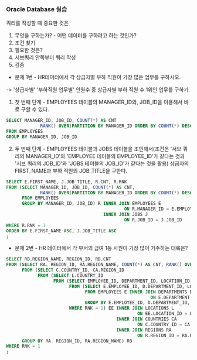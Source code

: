 ### Oracle Database 실습
쿼리를 작성할 때 중요한 것은
1. 무엇을 구하는가? - 어떤 데이터를 구하려고 하는 것인가?
2. 조건 찾기
3. 필요한 것은?
4. 서브쿼리 안쪽부터 쿼리 작성
5. 검증

- 문제 1번 - HR데이터에서 각 상급자별 부하 직원이 가장 많은 업무를 구하시오.

-> '상급자별' '부하직원 업무별' 인원수 중 상급자별 부하 직원 수 1위인 업무를 구하기.

1. 첫 번째 단계 - EMPLOYEES 테이블의 MANAGER_ID와, JOB_ID을 이용해서 바로 구할 수 있다.

```sql
SELECT MANAGER_ID, JOB_ID, COUNT(*) AS CNT
			 RANK() OVER(PARTITION BY MANAGER_ID ORDER BY COUNT(*) DESC) AS RNK
FROM EMPLOYEES
GROUP BY MANAGER_ID, JOB_ID
```

2. 두 번째 단계 - EMPLOYEES 테이블과 JOBS 테이블을 조인해서(조건은 '서브 쿼리의 MANAGER_ID'와 'EMPLOYEE 테이블의 EMPLOYEE_ID'가 같다는 것과 '서브 쿼리의 JOB_ID'와 'JOBS 테이블의 JOB_ID'가 같다는 것을 활용) 상급자의 FIRST_NAME과 부하 직원의 JOB_TITLE을 구한다.

```sql
SELECT E.FIRST_NAME, J.JOB_TITLE, R.CNT, R.RNK
FROM (SELECT MANAGER_ID, JOB_ID, COUNT(*) AS CNT,
             RANK() OVER(PARTITION BY MANAGER_ID ORDER BY COUNT(*) DESC) AS RNK
      FROM EMPLOYEES
      GROUP BY MANAGER_ID, JOB_ID) R INNER JOIN EMPLOYEES E
                                             ON R.MANAGER_ID = E.EMPLOYEE_ID
                                     INNER JOIN JOBS J
                                             ON R.JOB_ID = J.JOB_ID
WHERE R.RNK = 1
ORDER BY E.FIRST_NAME ASC, J.JOB_TITLE ASC
;
```

- 문제 2번 - HR 데이터에서 각 부서의 급여 1등 사원이 가장 많이 거주하는 대륙은?
```sql
SELECT RB.REGION_NAME, REGION_ID, RB.CNT
FROM (SELECT RA. REGION_ID, RA.REGION_NAME, COUNT(*) AS CNT, RANK() OVER(ORDER BY COUNT(*) DESC) AS RNK
      FROM (SELECT C.COUNTRY_ID, CA.REGION_ID
            FROM (SELECT L.COUNTRY_ID
                  FROM (SELECT EMPLOYEE_ID, DEPARTMENT_ID, LOCATION_ID, RNK -- 1순위 골라내기
                        FROM (SELECT E.EMPLOYEE_ID, D.DEPARTMENT_ID, LOCATION_ID, RANK() OVER(PARTITION BY D.DEPARTMENT_ID ORDER BY SALARY DESC) AS RNK -- 부서별 1등 구하기
                              FROM EMPLOYEES E INNER JOIN DEPARTMENTS D
                                                       ON E.DEPARTMENT_ID = D.DEPARTMENT_ID
                              GROUP BY E.EMPLOYEE_ID, D.DEPARTMENT_ID, SALARY, D.LOCATION_ID)
                        WHERE RNK = 1) EE INNER JOIN LOCATIONS L
                                                  ON EE.LOCATION_ID = L.LOCATION_ID) C 
                                          INNER JOIN COUNTRIES CA
                                                  ON C.COUNTRY_ID = CA.COUNTRY_ID) R 
                                          INNER JOIN REGIONS RA
                                                  ON R.REGION_ID = RA.REGION_ID
      GROUP BY RA. REGION_ID, RA.REGION_NAME) RB
WHERE RNK = 1
;
```
